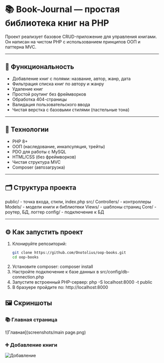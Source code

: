 # 📚 Book-Journal — простая библиотека книг на PHP

Проект реализует базовое CRUD-приложение для управления книгами. Он написан на чистом PHP с использованием принципов ООП
и паттерна MVC.

---

## 🚀 Функциональность

- Добавление книг с полями: название, автор, жанр, дата
- Фильтрация списка книг по автору и жанру
- Удаление книг
- Простой роутинг без фреймворков
- Обработка 404-страницы
- Валидация пользовательского ввода
- Чистая верстка с базовыми стилями (пастельные тона)

---

## 🧱 Технологии

- PHP 8+
- ООП (наследование, инкапсуляция, трейты)
- PDO для работы с MySQL
- HTML/CSS (без фреймворков)
- Чистая структура MVC
- Composer (автозагрузка)

---

## 🗂 Структура проекта

public/ - точка входа, стили, index.php
src/
Controllers/ - контроллеры
Models/ - модели книги и библиотеки
Views/ - шаблоны страниц
Core/ - роутер, БД, логгер
config/ - подключение к БД

---

## ⚙️ Как запустить проект

1. Клонируйте репозиторий:
   ```bash
   git clone https://github.com/Onotolius/oop-books.git
   cd oop-books


2. Установите composer: composer install
3. Настройте подключение к базе данных в src/config/db-connection.php
4. Запустите встроенный PHP-сервер: php -S localhost:8000 -t public
5. В бразуере пройдите по: http://localhost:8000

## 🖼 Скриншоты

### 📚 Главная страница

![Главная](screenshots/main page.png)

### ➕ Добавление книги

![Добавление](screenshots/add-page.png)
